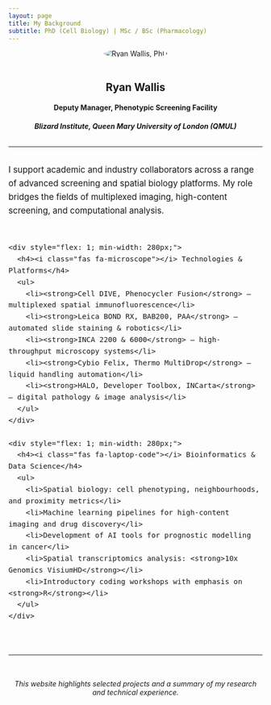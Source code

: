 ```yaml
---
layout: page
title: My Background
subtitle: PhD (Cell Biology) | MSc / BSc (Pharmacology)
---
```


<div style="text-align: center;">
  <img src="https://RyanJWallis.github.io/assets/img/Ryan_2.jpg" alt="Ryan Wallis, PhD" style="max-width: 200px; border-radius: 50%; margin-bottom: 1rem;">
  <h2>Ryan Wallis</h2>
  <h4>Deputy Manager, Phenotypic Screening Facility</h4>
  <h5>Blizard Institute, Queen Mary University of London (QMUL)</h5>
</div>

<hr style="margin: 2rem 0;">

<div class="bio-section" style="margin-top: 2rem; font-size: 1.05rem; line-height: 1.6;">
  <p>
    I support academic and industry collaborators across a range of advanced screening and spatial biology platforms. My role bridges the fields of multiplexed imaging, high-content screening, and computational analysis.
  </p>

  <div style="display: flex; flex-wrap: wrap; gap: 2rem; margin-top: 2rem;">
    
    <div style="flex: 1; min-width: 280px;">
      <h4><i class="fas fa-microscope"></i> Technologies & Platforms</h4>
      <ul>
        <li><strong>Cell DIVE, Phenocycler Fusion</strong> – multiplexed spatial immunofluorescence</li>
        <li><strong>Leica BOND RX, BAB200, PAA</strong> – automated slide staining & robotics</li>
        <li><strong>INCA 2200 & 6000</strong> – high-throughput microscopy systems</li>
        <li><strong>Cybio Felix, Thermo MultiDrop</strong> – liquid handling automation</li>
        <li><strong>HALO, Developer Toolbox, INCarta</strong> – digital pathology & image analysis</li>
      </ul>
    </div>

    <div style="flex: 1; min-width: 280px;">
      <h4><i class="fas fa-laptop-code"></i> Bioinformatics & Data Science</h4>
      <ul>
        <li>Spatial biology: cell phenotyping, neighbourhoods, and proximity metrics</li>
        <li>Machine learning pipelines for high-content imaging and drug discovery</li>
        <li>Development of AI tools for prognostic modelling in cancer</li>
        <li>Spatial transcriptomics analysis: <strong>10x Genomics VisiumHD</strong></li>
        <li>Introductory coding workshops with emphasis on <strong>R</strong></li>
      </ul>
    </div>
  </div>
</div>

<hr style="margin: 3rem 0;">

<p style="text-align: center; font-style: italic;">
  This website highlights selected projects and a summary of my research and technical experience.
</p>
